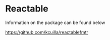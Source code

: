 # Reactable
Information on the package can be found below

https://github.com/kcuilla/reactablefmtr


